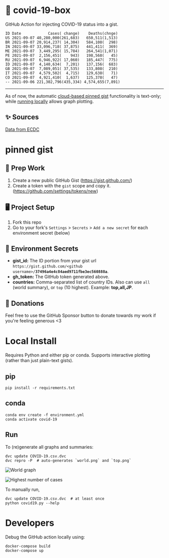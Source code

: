 # 🏥 covid-19-box

GitHub Action for injecting COVID-19 status into a gist.

```
ID Date            Cases( change)    Deaths(chnge)
US 2021-09-07 40,280,000(261,683)   650,511(1,513)
BR 2021-09-07 20,914,237( 14,304)   584,108(  298)
IN 2021-09-07 33,096,718( 37,875)   441,411(  369)
ME 2021-09-07  3,449,295( 15,784)   264,541(1,071)
PE 2021-09-07  2,156,451(    943)   198,568(   45)
RU 2021-09-07  6,946,922( 17,060)   185,447(  775)
ID 2021-09-07  4,140,634(  7,201)   137,156(  683)
GB 2021-09-07  7,089,051( 37,535)   133,808(  210)
IT 2021-09-07  4,579,502(  4,715)   129,638(   71)
CO 2021-09-07  4,921,410(  1,637)   125,378(   47)
-- 2021-09-06 221,302,796(435,334) 4,574,655(7,891)
```

---

As of now, the automatic [cloud-based pinned gist](#pinned-gist) functionality is text-only;
while [running locally](#local-install) allows graph plotting.

## ✨ Sources

[Data from ECDC](https://www.ecdc.europa.eu/en/publications-data/download-todays-data-geographic-distribution-covid-19-cases-worldwide)

# pinned gist

## 🎒 Prep Work
1. Create a new public GitHub Gist (https://gist.github.com/)
1. Create a token with the `gist` scope and copy it. (https://github.com/settings/tokens/new)

## 🖥 Project Setup
1. Fork this repo
1. Go to your fork's `Settings` > `Secrets` > `Add a new secret` for each environment secret (below)

## 🤫 Environment Secrets
- **gist_id:** The ID portion from your gist url `https://gist.github.com/<github username>/`**`37496a4e4c84aed9711fbe3ec560888a`**.
- **gh_token:** The GitHub token generated above.
- **countries:** Comma-separated list of country IDs. Also can use `all` (world summary), or `top` (10 highest). Example: **top,all,JP**.

## 💸 Donations

Feel free to use the GitHub Sponsor button to donate towards my work if you're feeling generous <3

# Local Install

Requires Python and either pip or conda. Supports interactive plotting (rather than just plain-text gists).

## pip

```
pip install -r requirements.txt
```

## conda

```
conda env create -f environment.yml
conda activate covid-19
```

## Run

To (re)generate all graphs and summaries:

```
dvc update COVID-19.csv.dvc
dvc repro -P  # auto-generates `world.png` and `top.png`
```

![World graph](world.png)

![Highest number of cases](top.png)

To manually run,

```
dvc update COVID-19.csv.dvc  # at least once
python covid19.py --help
```

# Developers

Debug the GitHub action locally using:

```
docker-compose build
docker-compose up
```
